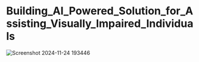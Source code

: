 # Building_AI_Powered_Solution_for_Assisting_Visually_Impaired_Individuals

![Screenshot 2024-11-24 193446](https://github.com/user-attachments/assets/acc542d1-1073-436e-812c-c75c50f46b43)
